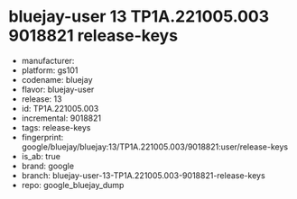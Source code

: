 # bluejay-user 13 TP1A.221005.003 9018821 release-keys
- manufacturer: 
- platform: gs101
- codename: bluejay
- flavor: bluejay-user
- release: 13
- id: TP1A.221005.003
- incremental: 9018821
- tags: release-keys
- fingerprint: google/bluejay/bluejay:13/TP1A.221005.003/9018821:user/release-keys
- is_ab: true
- brand: google
- branch: bluejay-user-13-TP1A.221005.003-9018821-release-keys
- repo: google_bluejay_dump
